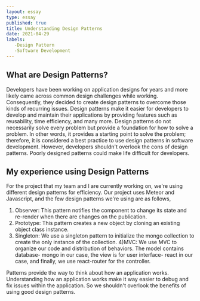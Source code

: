 ```yaml
---
layout: essay
type: essay
published: true
title: Understanding Design Patterns
date: 2021-04-29
labels:
   -Design Pattern
   -Software Development
---
```


## What are Design Patterns?  
Developers have been working on application designs for years and more likely came across common design challenges while working. Consequently, they decided to create design patterns to overcome those kinds of recurring issues. Design patterns make it easier for developers to develop and maintain their applications by providing features such as reusability, time efficiency, and many more. Design patterns do not necessarily solve every problem but provide a foundation for how to solve a problem. In other words, it provides a starting point to solve the problem; therefore, it is considered a best practice to use design patterns in software development.  However, developers shouldn't overlook the cons of design patterns. Poorly designed patterns could make life difficult for developers. 

## My experience using Design Patterns
   For the project that my team and I are currently working on, we're using different design patterns for efficiency. Our project uses Meteor and Javascript, and the few design patterns we're using are as follows,
1) Observer: This pattern notifies the component to change its state and re-render when there are changes on the publication.
2) Prototype: This pattern creates a new object by cloning an existing object class instance.  
3) Singleton: We use a singleton pattern to initialize the mongo collection to create the only instance of the collection.
4)MVC: We use MVC to organize our code and distribution of behaviors. The model contains database- mongo in our case, the view is for user interface- react in our case, and finally, we use react-router for the controller.  

 Patterns provide the way to think about how an application works. Understanding how an application works make it way easier to debug and fix issues within the application. So we shouldn't overlook the benefits of using good design patterns. 
